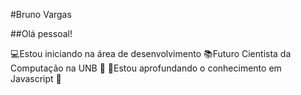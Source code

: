 #Bruno Vargas

##Olá pessoal!

:computer:Estou iniciando na área de desenvolvimento
:books:Futuro Cientista da Computação na UNB :school:
:open_file_folder:Estou aprofundando o conhecimento em Javascript :yellow_heart:

